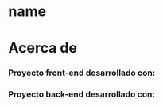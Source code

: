 # name



# Acerca de

### Proyecto front-end desarrollado con:



### Proyecto back-end desarrollado con:

